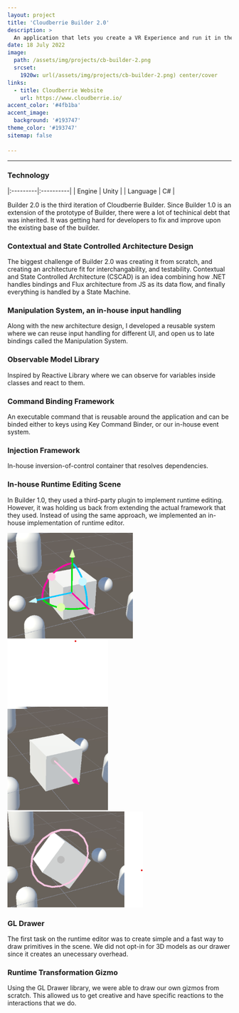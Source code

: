 ```yaml
---
layout: project
title: 'Cloudberrie Builder 2.0'
description: >
  An application that lets you create a VR Experience and run it in the VR Application of Cloudberrie
date: 18 July 2022
image: 
  path: /assets/img/projects/cb-builder-2.png
  srcset: 
    1920w: url(/assets/img/projects/cb-builder-2.png) center/cover
links:
  - title: Cloudberrie Website
    url: https://www.cloudberrie.io/
accent_color: '#4fb1ba'
accent_image:
  background: '#193747'
theme_color: '#193747'
sitemap: false

---
```

---

### Technology

|:---------|:----------|
| Engine      |         Unity | 
| Language      |         C# |

Builder 2.0 is the third iteration of Cloudberrie Builder. Since Builder 1.0 is an extension of the prototype of Builder, there were a lot of techinical debt that was inherited. It was getting hard for developers to fix and improve upon the existing base of the builder.


### Contextual and State Controlled Architecture Design

The biggest challenge of Builder 2.0 was creating it from scratch, and creating an architecture fit for interchangability, and testability. Contextual and State Controlled Architecture (CSCAD) is an idea combining how .NET handles bindings and Flux architecture from JS as its data flow, and finally everything is handled by a State Machine.

### Manipulation System, an in-house input handling

Along with the new architecture design, I developed a reusable system where we can reuse input handling for different UI, and open us to late bindings called the Manipulation System.

### Observable Model Library

Inspired by Reactive Library where we can observe for variables inside classes and react to them.

### Command Binding Framework

An executable command that is reusable around the application and can be binded either to keys using Key Command Binder, or our in-house event system.

### Injection Framework

In-house inversion-of-control container that resolves dependencies.

### In-house Runtime Editing Scene

In Builder 1.0, they used a third-party plugin to implement runtime editing. However, it was holding us back from extending the actual framework that they used. Instead of using the same approach, we implemented an in-house implementation of runtime editor.

![200x200](/assets/img/projects/gizmo1.png)
![200x200](/assets/img/projects/gizmo2.png)
![200x200](/assets/img/projects/gizmo3.png)

### GL Drawer
The first task on the runtime editor was to create simple and a fast way to draw primitives in the scene. We did not opt-in for 3D models as our drawer since it creates an unecessary overhead.

### Runtime Transformation Gizmo

Using the GL Drawer library, we were able to draw our own gizmos from scratch. This allowed us to get creative and have specific reactions to the interactions that we do.

